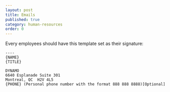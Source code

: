 ```yaml
---
layout: post
title: Emails
published: true
category: human-resources
order: 0
---
```

Every employees should have this template set as their signature:

<!-- more -->

```
----
{NAME}
{TITLE}

DYNAMO
6640 Esplanade Suite 301
Montreal, QC  H2V 4L5
{PHONE} (Personal phone number with the format 888 888 8888)[Optional]
```
